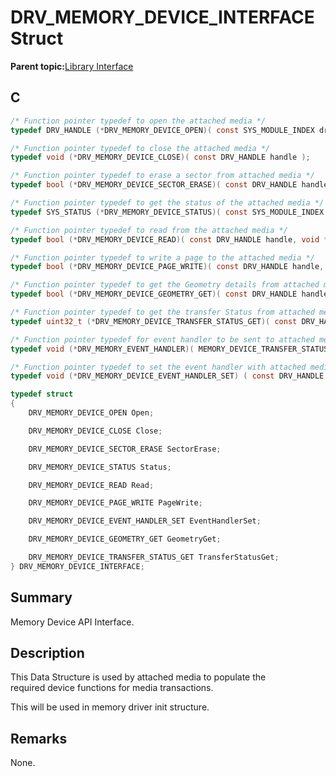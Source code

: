 # DRV\_MEMORY\_DEVICE\_INTERFACE Struct

**Parent topic:**[Library Interface](GUID-E18B0923-4286-4E08-A2EB-9A482E0063AE.md)

## C

```c
/* Function pointer typedef to open the attached media */
typedef DRV_HANDLE (*DRV_MEMORY_DEVICE_OPEN)( const SYS_MODULE_INDEX drvIndex, const DRV_IO_INTENT ioIntent );

/* Function pointer typedef to close the attached media */
typedef void (*DRV_MEMORY_DEVICE_CLOSE)( const DRV_HANDLE handle );

/* Function pointer typedef to erase a sector from attached media */
typedef bool (*DRV_MEMORY_DEVICE_SECTOR_ERASE)( const DRV_HANDLE handle, uint32_t address);

/* Function pointer typedef to get the status of the attached media */
typedef SYS_STATUS (*DRV_MEMORY_DEVICE_STATUS)( const SYS_MODULE_INDEX drvIndex );

/* Function pointer typedef to read from the attached media */
typedef bool (*DRV_MEMORY_DEVICE_READ)( const DRV_HANDLE handle, void *rx_data, uint32_t rx_data_length, uint32_t address );

/* Function pointer typedef to write a page to the attached media */
typedef bool (*DRV_MEMORY_DEVICE_PAGE_WRITE)( const DRV_HANDLE handle, void *tx_data, uint32_t address );

/* Function pointer typedef to get the Geometry details from attached media */
typedef bool (*DRV_MEMORY_DEVICE_GEOMETRY_GET)( const DRV_HANDLE handle, MEMORY_DEVICE_GEOMETRY *geometry );

/* Function pointer typedef to get the transfer Status from attached media */
typedef uint32_t (*DRV_MEMORY_DEVICE_TRANSFER_STATUS_GET)( const DRV_HANDLE handle );

/* Function pointer typedef for event handler to be sent to attached media */
typedef void (*DRV_MEMORY_EVENT_HANDLER)( MEMORY_DEVICE_TRANSFER_STATUS status, uintptr_t context );

/* Function pointer typedef to set the event handler with attached media */
typedef void (*DRV_MEMORY_DEVICE_EVENT_HANDLER_SET) ( const DRV_HANDLE handle, DRV_MEMORY_EVENT_HANDLER eventHandler, uintptr_t context );

typedef struct
{
    DRV_MEMORY_DEVICE_OPEN Open;

    DRV_MEMORY_DEVICE_CLOSE Close;

    DRV_MEMORY_DEVICE_SECTOR_ERASE SectorErase;

    DRV_MEMORY_DEVICE_STATUS Status;

    DRV_MEMORY_DEVICE_READ Read;

    DRV_MEMORY_DEVICE_PAGE_WRITE PageWrite;

    DRV_MEMORY_DEVICE_EVENT_HANDLER_SET EventHandlerSet;

    DRV_MEMORY_DEVICE_GEOMETRY_GET GeometryGet;

    DRV_MEMORY_DEVICE_TRANSFER_STATUS_GET TransferStatusGet;
} DRV_MEMORY_DEVICE_INTERFACE;

```

## Summary

Memory Device API Interface.

## Description

This Data Structure is used by attached media to populate the<br />required device functions for media transactions.

This will be used in memory driver init structure.

## Remarks

None.

